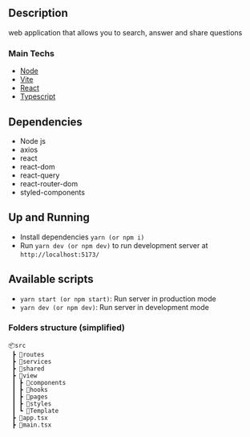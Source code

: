 ## Description
web application that allows you to search, answer and share questions

### Main Techs 
- [Node](https://github.com/nodejs/node)
- [Vite](https://vitejs.dev/)
- [React](https://pt-br.reactjs.org/)
- [Typescript](https://www.typescriptlang.org/)

## Dependencies
- Node js
- axios
- react
- react-dom
- react-query
- react-router-dom
- styled-components

## Up and Running
- Install dependencies `yarn (or npm i)`
- Run `yarn dev (or npm dev)` to run development server  at `http://localhost:5173/`
   
## Available scripts
- `yarn start (or npm start)`: Run server in production mode
- `yarn dev (or npm dev)`: Run server in development mode

### Folders structure (simplified)

```
📦src
 ┣ 📂routes       
 ┣ 📂services     
 ┣ 📂shared
 ┣ 📂view
 ┃ ┣ 📂components
 ┃ ┣ 📂hooks
 ┃ ┣ 📂pages
 ┃ ┣ 📂styles
 ┃ ┗ 📂Template
 ┣ 📜app.tsx
 ┣ 📜main.tsx

```
